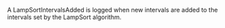 A LampSortIntervalsAdded is logged when new intervals are added to the intervals set by the LampSort algorithm.